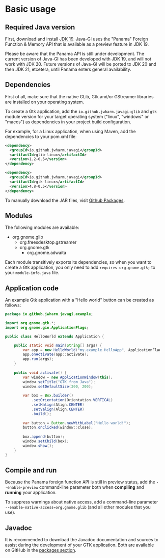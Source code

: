 # Basic usage

## Required Java version

First, download and install [JDK 19](https://jdk.java.net/19/). Java-GI uses the "Panama" Foreign Function & Memory API that is available as a preview feature in JDK 19.

Please be aware that the Panama API is still under development. The current version of Java-GI has been developed with JDK 19, and will not work with JDK 20. Future versions of Java-GI will be ported to JDK 20 and then JDK 21, etcetera, until Panama enters general availability.

## Dependencies

First of all, make sure that the native GLib, Gtk and/or GStreamer libraries are installed on your operating system.

To create a Gtk application, add the `io.github.jwharm.javagi:glib` and `gtk` module version for your target operating system ("linux", "windows" or "macos") as dependencies in your project build configuration.

For example, for a Linux application, when using Maven, add the dependencies to your pom.xml file:

```xml
<dependency>
  <groupId>io.github.jwharm.javagi</groupId>
  <artifactId>glib-linux</artifactId>
  <version>1.2-0.5</version>
</dependency>

<dependency>
  <groupId>io.github.jwharm.javagi</groupId>
  <artifactId>gtk-linux</artifactId>
  <version>4.8-0.5</version>
</dependency>
```

To manually download the JAR files, visit [Github Packages](https://github.com/jwharm?tab=packages&repo_name=java-gi).

## Modules

The following modules are available:

* org.gnome.glib
    * org.freesdesktop.gstreamer
    * org.gnome.gtk
        * org.gnome.adwaita

Each module transitively exports its dependencies, so when you want to create a Gtk application, you only need to add `requires org.gnome.gtk;` to your `module-info.java` file.

## Application code

An example Gtk application with a "Hello world" button can be created as follows:

```java
package io.github.jwharm.javagi.example;

import org.gnome.gtk.*;
import org.gnome.gio.ApplicationFlags;

public class HelloWorld extends Application {

    public static void main(String[] args) {
        var app = new HelloWorld("my.example.HelloApp", ApplicationFlags.DEFAULT_FLAGS);
        app.onActivate(app::activate);
        app.run(args);
    }
    
    public void activate() {
        var window = new ApplicationWindow(this);
        window.setTitle("GTK from Java");
        window.setDefaultSize(300, 200);
        
        var box = Box.builder()
            .setOrientation(Orientation.VERTICAL)
            .setHalign(Align.CENTER)
            .setValign(Align.CENTER)
            .build();
        
        var button = Button.newWithLabel("Hello world!");
        button.onClicked(window::close);
        
        box.append(button);
        window.setChild(box);
        window.show();
    }
}
```

## Compile and run

Because the Panama foreign function API is still in preview status, add the `--enable-preview` command-line parameter both when **compiling** and **running** your application.

To suppress warnings about native access, add a command-line parameter `--enable-native-access=org.gnome.glib` (and all other modules that you use).

## Javadoc

It is recommended to download the Javadoc documentation and sources to assist during the development of your GTK application. Both are available on GitHub in the [packages section](https://github.com/jwharm?tab=packages&repo_name=java-gi).
